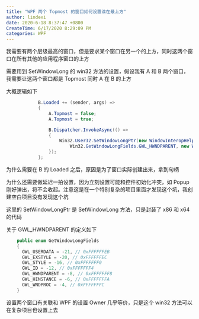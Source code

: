 ```yaml
---
title: "WPF 两个 Topmost 的窗口如何设置谁在最上方"
author: lindexi
date: 2020-6-18 8:37:47 +0800
CreateTime: 6/17/2020 8:29:09 PM
categories: WPF
---
```


我需要有两个层级最高的窗口，但是要求某个窗口在另一个的上方，同时这两个窗口在所有其他的应用程序窗口的上方

<!--more-->


<!-- CreateTime:6/17/2020 8:29:09 PM -->

<!-- 发布 -->

需要用到 SetWindowLong 的 win32 方法的设置，假设我有 A 和 B 两个窗口，我需要让这两个窗口都是 Topmost 同时 A 在 B 的上方

大概逻辑如下



```csharp
            B.Loaded += (sender, args) =>
            {
                A.Topmost = false;
                A.Topmost = true;

                B.Dispatcher.InvokeAsync(() =>
                {
                    Win32.User32.SetWindowLongPtr(new WindowInteropHelper(A).Handle,
                        Win32.GetWindowLongFields.GWL_HWNDPARENT, new WindowInteropHelper(B).Handle);
                });
            };
```

为什么需要在 B 的 Loaded 之后，原因是为了窗口实际创建出来，拿到句柄

为什么还需要做延迟一拍设置，因为立刻设置可能和控件初始化冲突，如 Popup 刚好弹出，将不会收起。注意这是在一个特别复杂的项目里面才发现这个坑，我创建空白项目没有发现这个坑

这里的 SetWindowLongPtr 是 SetWindowLong 方法，只是封装了 x86 和 x64 的代码

关于 GWL_HWNDPARENT 的定义如下

```csharp
    public enum GetWindowLongFields
    {
      GWL_USERDATA = -21, // 0xFFFFFFEB
      GWL_EXSTYLE = -20, // 0xFFFFFFEC
      GWL_STYLE = -16, // 0xFFFFFFF0
      GWL_ID = -12, // 0xFFFFFFF4
      GWL_HWNDPARENT = -8, // 0xFFFFFFF8
      GWL_HINSTANCE = -6, // 0xFFFFFFFA
      GWL_WNDPROC = -4, // 0xFFFFFFFC
    }
```

设置两个窗口有关联和 WPF 的设置 Owner 几乎等价，只是这个 win32 方法可以在复杂项目也设置上去

